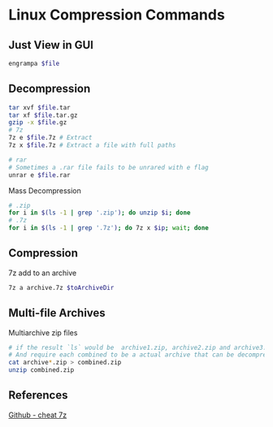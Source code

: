 # Linux Compression Commands



## Just View in GUI 

```bash
engrampa $file
```

## Decompression

```bash
tar xvf $file.tar
tar xf $file.tar.gz
gzip -x $file.gz
# 7z 
7z e $file.7z # Extract
7z x $file.7z # Extract a file with full paths

# rar
# Sometimes a .rar file fails to be unrared with e flag 
unrar e $file.rar
```

Mass Decompression
```bash
# .zip
for i in $(ls -1 | grep '.zip'); do unzip $i; done
# .7z
for i in $(ls -1 | grep '.7z'); do 7z x $ip; wait; done
```

## Compression

7z add to an archive
```bash
7z a archive.7z $toArchiveDir
```

## Multi-file Archives

Multiarchive zip files 
```bash
# if the result `ls` would be  archive1.zip, archive2.zip and archive3.zip
# And require each combined to be a actual archive that can be decompressed
cat archive*.zip > combined.zip
unzip combined.zip
```

## References

[Github - cheat 7z](https://github.com/cheat/cheatsheets/blob/master/7z)